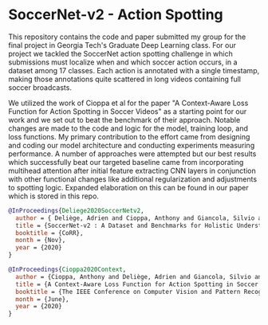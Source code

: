 # SoccerNet-v2 - Action Spotting

This repository contains the code and paper submitted my group for the final project in Georgia Tech's Graduate Deep Learning class. For our project we tackled the SoccerNet action spotting challenge in which submissions must localize when and which soccer action occurs, in a dataset among 17 classes. Each action is annotated with a single timestamp, making those annotations quite scattered in long videos containing full soccer broadcasts.

We utilized the work of Cioppa et al for the paper "A Context-Aware Loss Function for Action Spotting in Soccer Videos" as a starting point for our work and we set out to beat the benchmark of their approach. Notable changes are made to the code and logic for the model, training loop, and loss functions. My primary contribution to the effort came from designing and coding our model architecture and conducting experiments measuring performance. A number of approaches were attempted but our best results which successfully beat our targeted baseline came from incorporating multihead attention after initial feature extracting CNN layers in conjunction with other functional changes like additional regularization and adjustments to spotting logic. Expanded elaboration on this can be found in our paper which is stored in this repo.


```bibtex
@InProceedings{Deliege2020SoccerNetv2,
  author = { Deliège, Adrien and Cioppa, Anthony and Giancola, Silvio and Seikavandi, Meisam J. and Dueholm, Jacob V. and Nasrollahi, Kamal and Ghanem, Bernard and Moeslund, Thomas B. and Van Droogenbroeck, Marc},
  title = {SoccerNet-v2 : A Dataset and Benchmarks for Holistic Understanding of Broadcast Soccer Videos},
  booktitle = {CoRR},
  month = {Nov},
  year = {2020}
}
```


```bibtex
@InProceedings{Cioppa2020Context,
  author = {Cioppa, Anthony and Deliège, Adrien and Giancola, Silvio and Ghanem, Bernard and Van Droogenbroeck, Marc and Gade, Rikke and Moeslund, Thomas B.},
  title = {A Context-Aware Loss Function for Action Spotting in Soccer Videos},
  booktitle = {The IEEE Conference on Computer Vision and Pattern Recognition (CVPR)},
  month = {June},
  year = {2020}
}
```

